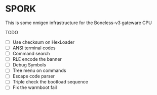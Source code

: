 # SPORK 

This is some nmigen infrastructure for the Boneless-v3 gateware CPU

TODO

- [ ] Use checksum on HexLoader
- [ ] ANSI terminal codes
- [ ] Command search
- [ ] RLE encode the banner
- [ ] Debug Symbols
- [ ] Tree menu on commands
- [ ] Escape code parser
- [ ] Triple check the bootload sequence
- [ ] Fix the warmboot fail
